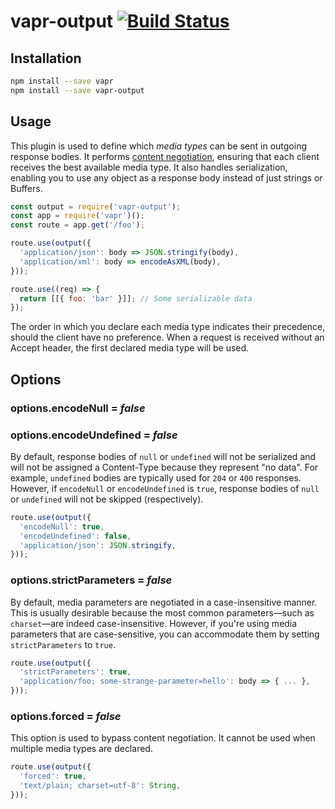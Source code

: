 # vapr-output [![Build Status](https://travis-ci.org/JoshuaWise/vapr-output.svg?branch=master)](https://travis-ci.org/JoshuaWise/vapr-output)

## Installation

```bash
npm install --save vapr
npm install --save vapr-output
```

## Usage

This plugin is used to define which *media types* can be sent in outgoing response bodies. It performs [content negotiation](https://tools.ietf.org/html/rfc7231#section-3.4), ensuring that each client receives the best available media type. It also handles serialization, enabling you to use any object as a response body instead of just strings or Buffers.

```js
const output = require('vapr-output');
const app = require('vapr')();
const route = app.get('/foo');

route.use(output({
  'application/json': body => JSON.stringify(body),
  'application/xml': body => encodeAsXML(body),
}));

route.use((req) => {
  return [[{ foo: 'bar' }]]; // Some serializable data
});
```

The order in which you declare each media type indicates their precedence, should the client have no preference. When a request is received without an Accept header, the first declared media type will be used.

## Options

### options.encodeNull = *false*
### options.encodeUndefined = *false*

By default, response bodies of `null` or `undefined` will not be serialized and will not be assigned a Content-Type because they represent "no data". For example, `undefined` bodies are typically used for `204` or `400` responses. However, if `encodeNull` or `encodeUndefined` is `true`, response bodies of `null` or `undefined` will not be skipped (respectively).

```js
route.use(output({
  'encodeNull': true,
  'encodeUndefined': false,
  'application/json': JSON.stringify,
}));
```

### options.strictParameters = *false*

By default, media parameters are negotiated in a case-insensitive manner. This is usually desirable because the most common parameters—such as `charset`—are indeed case-insensitive. However, if you're using media parameters that are case-sensitive, you can accommodate them by setting `strictParameters` to `true`.

```js
route.use(output({
  'strictParameters': true,
  'application/foo; some-strange-parameter=hello': body => { ... },
}));
```

### options.forced = *false*

This option is used to bypass content negotiation. It cannot be used when multiple media types are declared.

```js
route.use(output({
  'forced': true,
  'text/plain; charset=utf-8': String,
}));
```
